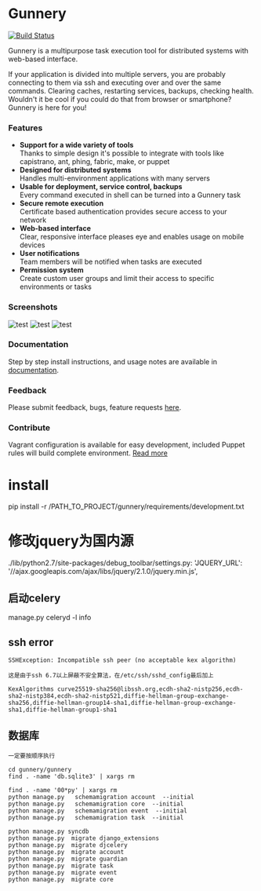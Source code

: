 # Gunnery

[![Build Status](https://travis-ci.org/gunnery/gunnery.png?branch=master)](https://travis-ci.org/gunnery/gunnery)

Gunnery is a multipurpose task execution tool for distributed systems with web-based interface.

If your application is divided into multiple servers, you are probably connecting to them via ssh and executing over and over the same commands. Clearing caches, restarting services, backups, checking health. Wouldn't it be cool if you could do that from browser or smartphone? Gunnery is here for you!

### Features

* **Support for a wide variety of tools** <br>
  Thanks to simple design it's possible to integrate with tools like capistrano, ant, phing, fabric, make, or puppet
* **Designed for distributed systems** <br>
  Handles multi-environment applications with many servers
* **Usable for deployment, service control, backups** <br>
  Every command executed in shell can be turned into a Gunnery task
* **Secure remote execution** <br>
  Certificate based authentication provides secure access to your network
* **Web-based interface** <br>
  Clear, responsive interface pleases eye and enables usage on mobile devices
* **User notifications** <br>
  Team members will be notified when tasks are executed
* **Permission system** <br>
  Create custom user groups and limit their access to specific environments or tasks

### Screenshots

![test](https://raw.github.com/Eyjafjallajokull/gunnery/gh-pages/img/1.png)
![test](https://raw.github.com/Eyjafjallajokull/gunnery/gh-pages/img/2.png)
![test](https://raw.github.com/Eyjafjallajokull/gunnery/gh-pages/img/fig.gif)

### Documentation

Step by step install instructions, and usage notes are available in [documentation](http://gunnery.readthedocs.org/en/latest/).

### Feedback

Please submit feedback, bugs, feature requests [here](https://github.com/Eyjafjallajokull/gunnery/issues).

### Contribute

Vagrant configuration is available for easy development, included Puppet rules will build complete environment. [Read more](http://gunnery.readthedocs.org/en/latest/develop.html)


# install
pip install -r /PATH_TO_PROJECT/gunnery/requirements/development.txt


# 修改jquery为国内源
./lib/python2.7/site-packages/debug_toolbar/settings.py:    'JQUERY_URL': '//ajax.googleapis.com/ajax/libs/jquery/2.1.0/jquery.min.js',



##  启动celery
manage.py celeryd -l info


## ssh error
```
SSHException: Incompatible ssh peer (no acceptable kex algorithm)

这是由于ssh 6.7以上屏蔽不安全算法，在/etc/ssh/sshd_config最后加上

KexAlgorithms curve25519-sha256@libssh.org,ecdh-sha2-nistp256,ecdh-sha2-nistp384,ecdh-sha2-nistp521,diffie-hellman-group-exchange-sha256,diffie-hellman-group14-sha1,diffie-hellman-group-exchange-sha1,diffie-hellman-group1-sha1
```

## 数据库

`一定要按顺序执行`
```
cd gunnery/gunnery
find . -name 'db.sqlite3' | xargs rm

find . -name '00*py' | xargs rm 
python manage.py   schemamigration account  --initial
python manage.py   schemamigration core  --initial
python manage.py   schemamigration event  --initial
python manage.py   schemamigration task  --initial

python manage.py syncdb 
python manage.py  migrate django_extensions 
python manage.py  migrate djcelery
python manage.py  migrate account
python manage.py  migrate guardian
python manage.py  migrate task
python manage.py  migrate event
python manage.py  migrate core

```


